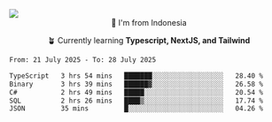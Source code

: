 
<img align = "center" src="https://readme-typing-svg.herokuapp.com?font=Fira+Code&size=25&pause=1000&color=00F713&center=true&vCenter=true&random=false&width=850&height=70&lines=Hi+There+%F0%9F%91%8B%2C+Im+Julian+Caesar;"/>
<br>

<div align = "center">
  📌 I'm from Indonesia
  
  🪴 Currently learning **Typescript, NextJS, and Tailwind**
</div>

<!--START_SECTION:waka-->

```txt
From: 21 July 2025 - To: 28 July 2025

TypeScript   3 hrs 54 mins   ███████░░░░░░░░░░░░░░░░░░   28.40 %
Binary       3 hrs 39 mins   ██████▓░░░░░░░░░░░░░░░░░░   26.58 %
C#           2 hrs 49 mins   █████░░░░░░░░░░░░░░░░░░░░   20.54 %
SQL          2 hrs 26 mins   ████▒░░░░░░░░░░░░░░░░░░░░   17.74 %
JSON         35 mins         █░░░░░░░░░░░░░░░░░░░░░░░░   04.26 %
```

<!--END_SECTION:waka-->
